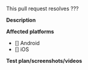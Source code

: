 This pull request resolves ???

**Description**

<!-- Describe, what this pull request is solving. -->

**Affected platforms**

- [] Android
- [] iOS

**Test plan/screenshots/videos**

<!-- Demonstrate steps to check proposed changes. Add screenshots and/or videos if there are UI changes. -->
